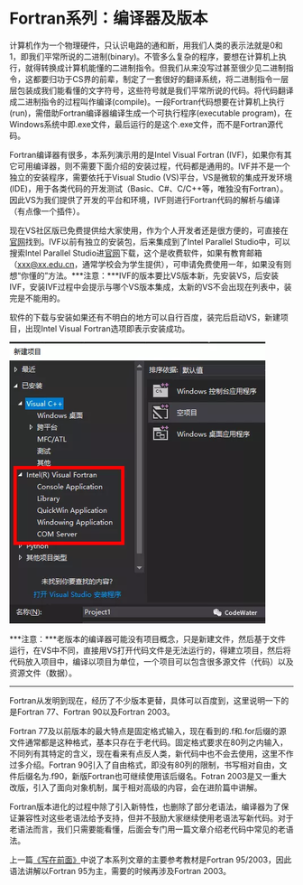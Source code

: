 # Fortran系列：编译器及版本

计算机作为一个物理硬件，只认识电路的通和断，用我们人类的表示法就是0和1，即我们平常所说的二进制(binary)。不管多么复杂的程序，要想在计算机上执行，就得转换成计算机能懂的二进制指令。但我们从来没写过甚至很少见二进制指令，这都要归功于CS界的前辈，制定了一套很好的翻译系统，将二进制指令一层层包装成我们能看懂的文字符号，这些符号就是我们平常所说的代码。将代码翻译成二进制指令的过程叫作编译(compile)。一段Fortran代码想要在计算机上执行(run)，需借助Fortran编译器编译生成一个可执行程序(executable program)，在Windows系统中即.exe文件，最后运行的是这个.exe文件，而不是Fortran源代码。



Fortran编译器有很多，本系列演示用的是Intel Visual Fortran (IVF)，如果你有其它可用编译器，则不需要下面介绍的安装过程，代码都是通用的。IVF并不是一个独立的安装程序，需要依托于Visual Studio (VS)平台，VS是微软的集成开发环境(IDE)，用于各类代码的开发测试（Basic、C#、C/C++等，唯独没有Fortran）。因此VS为我们提供了开发的平台和环境，IVF则进行Fortran代码的解析与编译（有点像一个插件）。



现在VS社区版已免费提供给大家使用，作为个人开发者还是很方便的，可直接在[官网](https://visualstudio.microsoft.com/zh-hans/downloads/)找到。IVF以前有独立的安装包，后来集成到了Intel Parallel Studio中，可以搜索Intel Parallel Studio进[官网](https://software.intel.com/en-us/parallel-studio-xe)下载，这个是收费软件，如果有教育邮箱（xxx@xx.edu.cn，通常学校会为学生提供），可申请免费使用一年，如果没有则想“你懂的”方法。***注意：***IVF的版本要比VS版本新，先安装VS，后安装IVF，安装IVF过程中会提示与哪个VS版本集成，太新的VS不会出现在列表中，装完是不能用的。



软件的下载与安装如果还有不明白的地方可以自行百度，装完后启动VS，新建项目，出现Intel Visual Fortran选项即表示安装成功。

![img](image/Fortran系列：编译器及版本01.webp)

***注意：***老版本的编译器可能没有项目概念，只是新建文件，然后基于文件运行，在VS中不同，直接用VS打开代码文件是无法运行的，得建立项目，然后将代码放入项目中，编译以项目为单位，一个项目可以包含很多源文件（代码）以及资源文件（数据）。



------



Fortran从发明到现在，经历了不少版本更替，具体可以百度到，这里说明一下的是Fortran 77、Fortran 90以及Fortran 2003。



Fortran 77及以前版本的最大特点是固定格式输入，现在看到的.f和.for后缀的源文件通常都是这种格式，基本只存在于老代码。固定格式要求在80列之内输入，不同列有其特定的含义，现在看来有点反人类，新代码中也不会去使用，这里不作过多介绍。Fortran 90引入了自由格式，即没有80列的限制，书写相对自由，文件后缀名为.f90，新版Fortran也可继续使用该后缀名。Fotran 2003是又一重大改版，引入了面向对象机制，属于相对高级的内容，会在进阶篇中讲解。



Fortran版本进化的过程中除了引入新特性，也删除了部分老语法，编译器为了保证兼容性对这些老语法给予支持，但并不鼓励大家继续使用老语法写新代码。对于老语法而言，我们只需要能看懂，后面会专门用一篇文章介绍老代码中常见的老语法。



上一篇[《写在前面》](Fortran系列：写在前面.md)中说了本系列文章的主要参考教材是Fortran 95/2003，因此语法讲解以Fortran 95为主，需要的时候再涉及Fortran 2003。